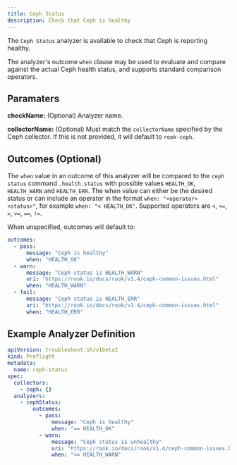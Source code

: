 ```yaml
---
title: Ceph Status
description: Check that Ceph is healthy
---
```


The `Ceph Status` analyzer is available to check that Ceph is reporting healthy.

The analyzer's outcome `when` clause may be used to evaluate and compare against the actual Ceph health status, and supports standard comparison operators.

## Paramaters

**checkName:** (Optional) Analyzer name.

**collectorName:** (Optional) Must match the `collectorName` specified by the Ceph collector.
If this is not provided, it will default to `rook-ceph`.

## Outcomes (Optional)

The `when` value in an outcome of this analyzer will be compared to the `ceph status` command `.health.status` with possible values `HEALTH_OK`, `HEALTH_WARN` and `HEALTH_ERR`. The when value can either be the desired status or can include an operator in the format `when: "<operator> <status>"`, for example `when: "< HEALTH_OK"`. Supported operators are `<`, `<=`, `>`, `>=`, `==`, `!=`.

When unspecified, outcomes will default to:

```yaml
outcomes:
  - pass:
      message: "Ceph is healthy"
      when: "HEALTH_OK"
  - warn:
      message: "Ceph status is HEALTH_WARN"
      uri: "https://rook.io/docs/rook/v1.4/ceph-common-issues.html"
      when: "HEALTH_WARN"
  - fail:
      message: "Ceph status is HEALTH_ERR"
      uri: "https://rook.io/docs/rook/v1.4/ceph-common-issues.html"
      when: "HEALTH_ERR"
```

## Example Analyzer Definition

```yaml
apiVersion: troubleshoot.sh/v1beta2
kind: Preflight
metadata:
  name: ceph-status
spec:
  collectors:
    - ceph: {}
  analyzers:
    - cephStatus:
        outcomes:
          - pass:
              message: "Ceph is healthy"
              when: "== HEALTH_OK"
          - warn:
              message: "Ceph status is unhealthy"
              uri: "https://rook.io/docs/rook/v1.4/ceph-common-issues.html"
              when: "<= HEALTH_WARN"
```
